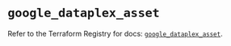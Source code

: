 # `google_dataplex_asset`

Refer to the Terraform Registry for docs: [`google_dataplex_asset`](https://registry.terraform.io/providers/hashicorp/google/6.20.0/docs/resources/dataplex_asset).
